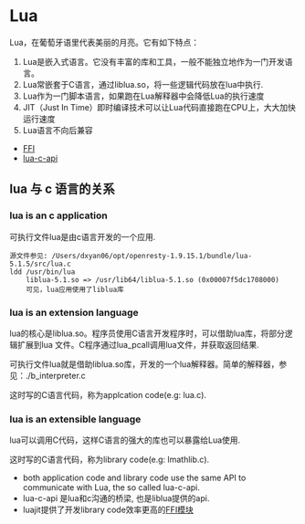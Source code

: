 # Lua

Lua，在葡萄牙语里代表美丽的月亮。它有如下特点：

1. Lua是嵌入式语言。它没有丰富的库和工具，一般不能独立地作为一门开发语言。
2. Lua常嵌套于C语言，通过liblua.so，将一些逻辑代码放在lua中执行.
3. Lua作为一门脚本语言，如果跑在Lua解释器中会降低Lua的执行速度
4. JIT（Just In Time）即时编译技术可以让Lua代码直接跑在CPU上，大大加快运行速度
5. Lua语言不向后兼容

>
- [FFI](./ffi/README.md)
- [lua-c-api](./lua-c-api/README.md)

## lua 与 c 语言的关系

### lua is an c application

可执行文件lua是由c语言开发的一个应用.

```
源文件参见: /Users/dxyan06/opt/openresty-1.9.15.1/bundle/lua-5.1.5/src/lua.c
ldd /usr/bin/lua
    liblua-5.1.so => /usr/lib64/liblua-5.1.so (0x00007f5dc1708000)
    可见，lua应用使用了liblua库
```

### lua is an extension language

lua的核心是liblua.so。程序员使用C语言开发程序时，可以借助lua库，将部分逻辑扩展到lua
文件。C程序通过lua_pcall调用lua文件，并获取返回结果.

可执行文件lua就是借助liblua.so库，开发的一个lua解释器。简单的解释器，参见：./b_interpreter.c

这时写的C语言代码，称为applcation code(e.g: lua.c).

### lua is an extensible language

lua可以调用C代码，这样C语言的强大的库也可以暴露给Lua使用.

这时写的C语言代码，称为library code(e.g: lmathlib.c).

- both application code and library code use the same API to communicate with Lua, the so called lua-c-api.
- lua-c-api 是lua和c沟通的桥梁, 也是liblua提供的api.
- luajit提供了开发library code效率更高的[FFI模块](./ffi/README.md)

